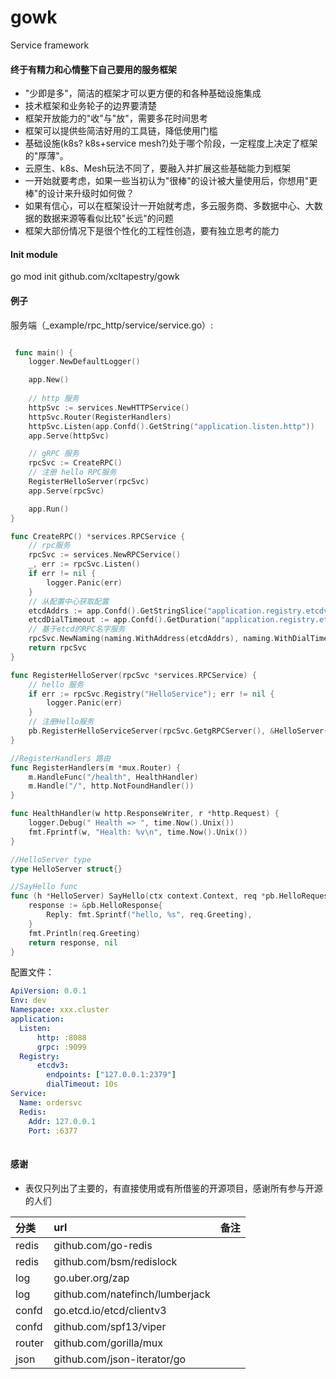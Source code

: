 # gowk
Service framework

#### 终于有精力和心情整下自己要用的服务框架

 - "少即是多"，简洁的框架才可以更方便的和各种基础设施集成
 - 技术框架和业务轮子的边界要清楚
 - 框架开放能力的"收"与"放"，需要多花时间思考
 - 框架可以提供些简洁好用的工具链，降低使用门槛
 - 基础设施(k8s? k8s+service mesh?)处于哪个阶段，一定程度上决定了框架的"厚薄"。
 - 云原生、k8s、Mesh玩法不同了，要融入并扩展这些基础能力到框架
 - 一开始就要考虑，如果一些当初认为"很棒"的设计被大量使用后，你想用"更棒"的设计来升级时如何做？
 - 如果有信心，可以在框架设计一开始就考虑，多云服务商、多数据中心、大数据的数据来源等看似比较"长远"的问题
 - 框架大部份情况下是很个性化的工程性创造，要有独立思考的能力


#### Init module
  go mod init github.com/xcltapestry/gowk

#### 例子


服务端（_example/rpc_http/service/service.go）:
```go

 func main() {
	logger.NewDefaultLogger()

	app.New()
	
	// http 服务
	httpSvc := services.NewHTTPService()
	httpSvc.Router(RegisterHandlers)
	httpSvc.Listen(app.Confd().GetString("application.listen.http"))
	app.Serve(httpSvc)

	// gRPC 服务
	rpcSvc := CreateRPC()
	// 注册 hello RPC服务
	RegisterHelloServer(rpcSvc)
	app.Serve(rpcSvc)

	app.Run()
}

func CreateRPC() *services.RPCService {
	// rpc服务
	rpcSvc := services.NewRPCService()
	_, err := rpcSvc.Listen()
	if err != nil {
		logger.Panic(err)
	}
	// 从配置中心获取配置
	etcdAddrs := app.Confd().GetStringSlice("application.registry.etcdv3.endpoints")
	etcdDialTimeout := app.Confd().GetDuration("application.registry.etcdv3.dialtimeout")
	// 基于etcd的RPC名字服务
	rpcSvc.NewNaming(naming.WithAddress(etcdAddrs), naming.WithDialTimeout(etcdDialTimeout))
	return rpcSvc
}

func RegisterHelloServer(rpcSvc *services.RPCService) {
	// hello 服务
	if err := rpcSvc.Registry("HelloService"); err != nil {
		logger.Panic(err)
	}
	// 注册Hello服务
	pb.RegisterHelloServiceServer(rpcSvc.GetgRPCServer(), &HelloServer{})
}

//RegisterHandlers 路由
func RegisterHandlers(m *mux.Router) {
	m.HandleFunc("/health", HealthHandler)
	m.Handle("/", http.NotFoundHandler())
}

func HealthHandler(w http.ResponseWriter, r *http.Request) {
	logger.Debug(" Health => ", time.Now().Unix())
	fmt.Fprintf(w, "Health: %v\n", time.Now().Unix())
}

//HelloServer type
type HelloServer struct{}

//SayHello func
func (h *HelloServer) SayHello(ctx context.Context, req *pb.HelloRequest) (*pb.HelloResponse, error) {
	response := &pb.HelloResponse{
		Reply: fmt.Sprintf("hello, %s", req.Greeting),
	}
	fmt.Println(req.Greeting)
	return response, nil
}

```
配置文件：
```yaml
ApiVersion: 0.0.1
Env: dev
Namespace: xxx.cluster
application:
  Listen:
      http: :8088
      grpc: :9099
  Registry:
      etcdv3:
        endpoints: ["127.0.0.1:2379"]
        dialTimeout: 10s
Service:
  Name: ordersvc
  Redis:
    Addr: 127.0.0.1
    Port: :6377
  

```

#### 感谢
 - 表仅只列出了主要的，有直接使用或有所借鉴的开源项目，感谢所有参与开源的人们
  
| 分类 |  url | 备注 |
| :---- | :---- | :---- | 
| redis | github.com/go-redis | |
| redis | github.com/bsm/redislock |  |
| log | go.uber.org/zap |  |
| log | github.com/natefinch/lumberjack |  |
| confd | go.etcd.io/etcd/clientv3 |  |
| confd | github.com/spf13/viper |   |
| router | github.com/gorilla/mux |   |
| json | github.com/json-iterator/go |   |






